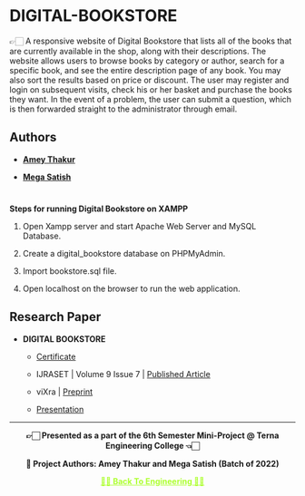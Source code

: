 # DIGITAL-BOOKSTORE

👉🏻 A responsive website of Digital Bookstore that lists all of the books that are currently available in the shop, along with their descriptions. The website allows users to browse books by category or author, search for a specific book, and see the entire description page of any book. You may also sort the results based on price or discount. The user may register and login on subsequent visits, check his or her basket and purchase the books they want. In the event of a problem, the user can submit a question, which is then forwarded straight to the administrator through email.


## Authors
  
   - **[Amey Thakur](https://github.com/Amey-Thakur)**
   
   - **[Mega Satish](https://github.com/msatmod)**


#

**Steps for running Digital Bookstore on XAMPP**

1. Open Xampp server and start Apache Web Server and MySQL Database. 

2. Create a digital_bookstore database on PHPMyAdmin. 

3. Import bookstore.sql file.

4. Open localhost on the browser to run the web application.


## Research Paper
 
 - **DIGITAL BOOKSTORE**

   - [Certificate](https://github.com/Amey-Thakur/ACHIEVEMENTS/blob/main/Research%20Papers/Digital%20Bookstore/IJRASET36609%20-%20Digital%20Bookstore.pdf)

   - IJRASET | Volume 9 Issue 7 | [Published Article](https://doi.org/10.22214/ijraset.2021.36609) 
 
   - viXra | [Preprint](https://vixra.org/abs/2108.0142)
   
   - [Presentation](https://youtu.be/JuUix8olOC8)

---

<p align="center"> <b> 👉🏻 Presented as a part of the 6th Semester Mini-Project @ Terna Engineering College 👈🏻 <b> </p>

<p align="center"> <b> 👷 Project Authors: Amey Thakur and Mega Satish (Batch of 2022) <b> </p>
 
<p align="center"><a href='https://github.com/Amey-Thakur/ENGINEERING', style='color: greenyellow;'> ✌🏻 Back To Engineering ✌🏻</p>
